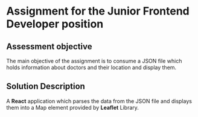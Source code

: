 # Assignment for the Junior Frontend Developer position

## Assessment objective
The main objective of the assignment is to consume a JSON file which holds information about doctors and their location and display them. 

## Solution Description
A **React** application which parses the data from the JSON file and displays them into a Map element provided by **Leaflet** Library.